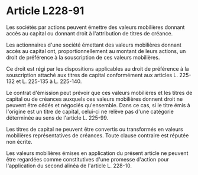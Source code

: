 # Article L228-91

Les sociétés par actions peuvent émettre des valeurs mobilières donnant accès au capital ou donnant droit à l'attribution de titres de créance.

Les actionnaires d'une société émettant des valeurs mobilières donnant accès au capital ont, proportionnellement au montant de leurs actions, un droit de préférence à la souscription de ces valeurs mobilières.

Ce droit est régi par les dispositions applicables au droit de préférence à la souscription attaché aux titres de capital conformément aux articles L. 225-132 et L. 225-135 à L. 225-140.

Le contrat d'émission peut prévoir que ces valeurs mobilières et les titres de capital ou de créances auxquels ces valeurs mobilières donnent droit ne peuvent être cédés et négociés qu'ensemble. Dans ce cas, si le titre émis à l'origine est un titre de capital, celui-ci ne relève pas d'une catégorie déterminée au sens de l'article L. 225-99.

Les titres de capital ne peuvent être convertis ou transformés en valeurs mobilières représentatives de créances. Toute clause contraire est réputée non écrite.

Les valeurs mobilières émises en application du présent article ne peuvent être regardées comme constitutives d'une promesse d'action pour l'application du second alinéa de l'article L. 228-10.
